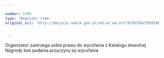 ```yaml
---

number: 2396
type: 'Register item'
original_uri: 'http://decyzje.uokik.gov.pl/nd_wz_um.nsf/0/915542795EFAEF3CC12578C3003DC98B?OpenDocument'


---
```


Organizator zastrzega sobie prawo do wycofania z Katalogu dowolnej Nagrody bez podania przyczyny jej wycofania
